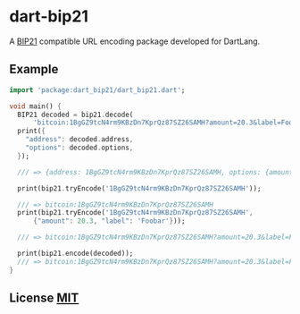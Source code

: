 # dart-bip21

A [BIP21](https://github.com/bitcoin/bips/blob/master/bip-0021.mediawiki) compatible URL encoding package developed for DartLang.

## Example

``` dart
import 'package:dart_bip21/dart_bip21.dart';

void main() {
  BIP21 decoded = bip21.decode(
      'bitcoin:1BgGZ9tcN4rm9KBzDn7KprQz87SZ26SAMH?amount=20.3&label=Foobar');
  print({
    "address": decoded.address,
    "options": decoded.options,
  });

  /// => {address: 1BgGZ9tcN4rm9KBzDn7KprQz87SZ26SAMH, options: {amount: 20.3, label: Foobar}}

  print(bip21.tryEncode('1BgGZ9tcN4rm9KBzDn7KprQz87SZ26SAMH'));

  /// => bitcoin:1BgGZ9tcN4rm9KBzDn7KprQz87SZ26SAMH
  print(bip21.tryEncode('1BgGZ9tcN4rm9KBzDn7KprQz87SZ26SAMH',
      {"amount": 20.3, "label": 'Foobar'}));

  /// => bitcoin:1BgGZ9tcN4rm9KBzDn7KprQz87SZ26SAMH?amount=20.3&label=Foobar

  print(bip21.encode(decoded));
  /// => bitcoin:1BgGZ9tcN4rm9KBzDn7KprQz87SZ26SAMH?amount=20.3&label=Foobar
}
```


## License [MIT](LICENSE)